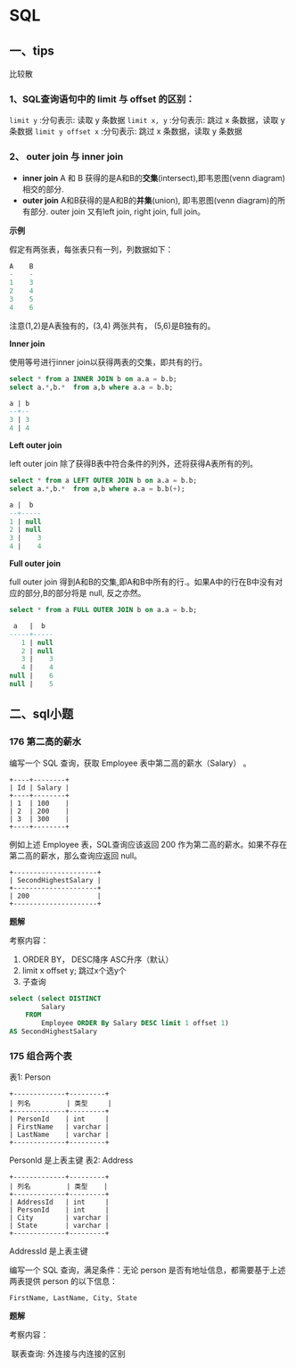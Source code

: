 # SQL

## 一、tips

比较散

### 1、SQL查询语句中的 limit 与 offset 的区别：

`limit y` :分句表示: 读取 y 条数据
`limit x, y` :分句表示: 跳过 x 条数据，读取 y 条数据
`limit y offset x` :分句表示: 跳过 x 条数据，读取 y 条数据

### 2、 outer join 与 inner join

- **inner join** A 和 B 获得的是A和B的**交集**(intersect),即韦恩图(venn diagram) 相交的部分.
- **outer join** A和B获得的是A和B的**并集**(union), 即韦恩图(venn diagram)的所有部分. outer join 又有left join, right join, full join。

**示例**

假定有两张表，每张表只有一列，列数据如下：

```sql
A    B
-    -
1    3
2    4
3    5
4    6
```

注意(1,2)是A表独有的，(3,4) 两张共有， (5,6)是B独有的。

**Inner join**

使用等号进行inner join以获得两表的交集，即共有的行。

```sql
select * from a INNER JOIN b on a.a = b.b;
select a.*,b.*  from a,b where a.a = b.b;

a | b
--+--
3 | 3
4 | 4
```

**Left outer join**

 left outer join 除了获得B表中符合条件的列外，还将获得A表所有的列。

```sql
select * from a LEFT OUTER JOIN b on a.a = b.b;
select a.*,b.*  from a,b where a.a = b.b(+);

a |  b  
--+-----
1 | null
2 | null
3 |    3
4 |    4
```

**Full outer join**

full outer join 得到A和B的交集,即A和B中所有的行.。如果A中的行在B中没有对应的部分,B的部分将是 null, 反之亦然。

```sql
select * from a FULL OUTER JOIN b on a.a = b.b;

 a   |  b  
-----+-----
   1 | null
   2 | null
   3 |    3
   4 |    4
null |    6
null |    5
```

## 二、sql小题

### 176 第二高的薪水

编写一个 SQL 查询，获取 Employee 表中第二高的薪水（Salary） 。

```
+----+--------+
| Id | Salary |
+----+--------+
| 1  | 100    |
| 2  | 200    |
| 3  | 300    |
+----+--------+
```

例如上述 Employee 表，SQL查询应该返回 200 作为第二高的薪水。如果不存在第二高的薪水，那么查询应返回 null。

```
+---------------------+
| SecondHighestSalary |
+---------------------+
| 200                 |
+---------------------+
```

**题解**

考察内容：

1. ORDER BY，  DESC降序 ASC升序（默认）
2. limit x offset y; 跳过x个选y个
3. 子查询

```sql
select (select DISTINCT 
        Salary 
    FROM 
        Employee ORDER By Salary DESC limit 1 offset 1) 
AS SecondHighestSalary
```

### 175 组合两个表

表1: Person

```
+-------------+---------+
| 列名         | 类型     |
+-------------+---------+
| PersonId    | int     |
| FirstName   | varchar |
| LastName    | varchar |
+-------------+---------+
```

PersonId 是上表主键
表2: Address

```
+-------------+---------+
| 列名         | 类型    |
+-------------+---------+
| AddressId   | int     |
| PersonId    | int     |
| City        | varchar |
| State       | varchar |
+-------------+---------+
```

AddressId 是上表主键


编写一个 SQL 查询，满足条件：无论 person 是否有地址信息，都需要基于上述两表提供 person 的以下信息：

```
FirstName, LastName, City, State
```

**题解**

考察内容：

​	联表查询: 外连接与内连接的区别

